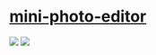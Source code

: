 # [mini-photo-editor](https://github.com/xdadda/mini-photo-editor)

![](https://img.shields.io/github/license/xdadda/mini-photo-editor?style=flat-square) ![](https://img.shields.io/github/last-commit/scillidan/mini-img-editor/main?label=last%20commit%20(fork)&style=flat-square)